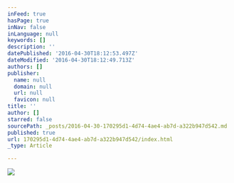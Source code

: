 ```yaml
---
inFeed: true
hasPage: true
inNav: false
inLanguage: null
keywords: []
description: ''
datePublished: '2016-04-30T18:12:53.497Z'
dateModified: '2016-04-30T18:12:49.713Z'
authors: []
publisher:
  name: null
  domain: null
  url: null
  favicon: null
title: ''
author: []
starred: false
sourcePath: _posts/2016-04-30-170295d1-4d74-4ae4-ab7d-a322b947d542.md
published: true
url: 170295d1-4d74-4ae4-ab7d-a322b947d542/index.html
_type: Article

---
```

![](https://the-grid-user-content.s3-us-west-2.amazonaws.com/1a1e2204-c829-4953-97c9-dc5fd12a1b04.jpg)